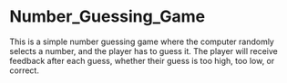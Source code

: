 # Number_Guessing_Game
This is a simple number guessing game where the computer randomly selects a number, and the player has to guess it. The player will receive feedback after each guess, whether their guess is too high, too low, or correct.
